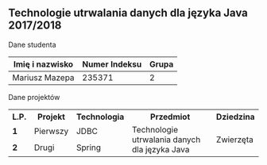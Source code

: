 ## Technologie utrwalania danych dla języka Java 2017/2018

Dane studenta

| Imię i nazwisko   | Numer Indeksu | Grupa |
|-------------------|---------------|-------|
| Mariusz Mazepa    | 235371        | 2     |

Dane projektów

<table>
  <tr>
    <th>L.P.</th>
    <th>Projekt</th>
    <th>Technologia</th>
    <th>Przedmiot</th>
    <th>Dziedzina</th>
  </tr>
  <tr>
    <td><strong>1</strong></td>
    <td>Pierwszy</td>
    <td>JDBC</td>
    <td rowspan="2">Technologie utrwalania danych dla języka Java</td>
    <td rowspan="2">Zwierzęta</td>
  </tr>
  <tr>
    <td><strong>2</strong></td>
    <td>Drugi</td>
    <td>Spring</td>
  </tr>
</table>
